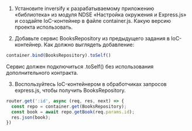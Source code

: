 1. Установите inversify к разрабатываемому приложению «библиотека» из модуля NDSE «Настройка окружения и Express.js» и создайте IoC-контейнер в файле container.js.
Какую версию проекта использовать.

2. Добавьте сервис BooksRepository из предыдущего задания в IoC-контейнер.
Как должно выглядеть добавление:
```javascript
container.bind(BooksRepository).toSelf()
```
Сервис должен подключиться .toSelf() без использования дополнительного контракта.

3. Воспользуйтесь IoC-контейнером в обработчиках запросов express.js, чтобы получить BooksRepository.
```javascript
router.get(':id', async (req, res, next) => {
  const repo = container.get(BooksRepository);
  const book = await repo.getBook(req.params.id);
  res.json(book);
})
```